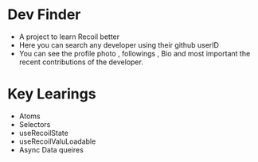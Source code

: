 # Dev Finder
- A project to learn Recoil better 
- Here you can search any developer using their github userID
- You can see the profile photo , followings , Bio and most important the recent contributions of the developer.

# Key Learings 
- Atoms 
- Selectors 
-  useRecoilState 
- useRecoilValuLoadable 
- Async Data queires